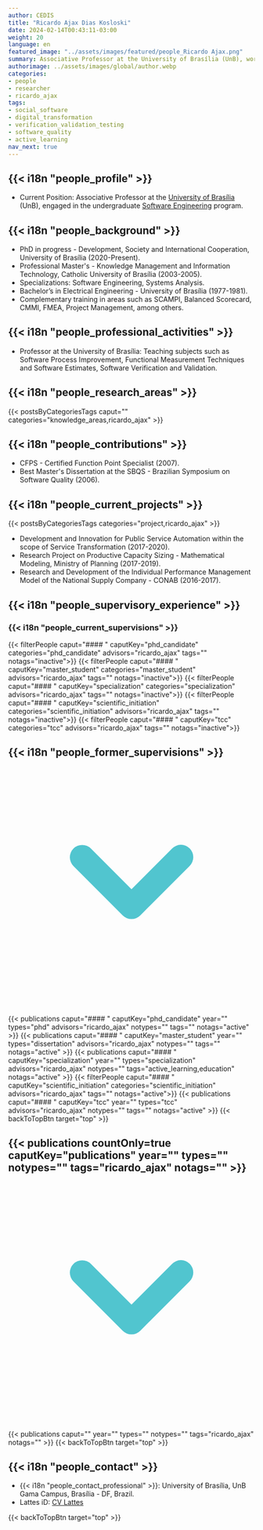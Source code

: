 ```yaml
---
author: CEDIS
title: "Ricardo Ajax Dias Kosloski"
date: 2024-02-14T00:43:11-03:00
weight: 20
language: en
featured_image: "../assets/images/featured/people_Ricardo Ajax.png"
summary: Associative Professor at the University of Brasília (UnB), working in the undergraduate Software Engineering program.
authorimage: ../assets/images/global/author.webp
categories:
- people
- researcher
- ricardo_ajax
tags: 
- social_software
- digital_transformation
- verification_validation_testing
- software_quality
- active_learning
nav_next: true
---
```

<div id="top"></div>

## {{< i18n "people_profile" >}}
- Current Position: Associative Professor at the [University of Brasília](https://www.unb.br/) (UnB), engaged in the undergraduate [Software Engineering](http://software.unb.br/) program.

## {{< i18n "people_background" >}}
- PhD in progress - Development, Society and International Cooperation, University of Brasília (2020-Present).
- Professional Master's - Knowledge Management and Information Technology, Catholic University of Brasília (2003-2005).
- Specializations: Software Engineering, Systems Analysis.
- Bachelor’s in Electrical Engineering - University of Brasília (1977-1981).
- Complementary training in areas such as SCAMPI, Balanced Scorecard, CMMI, FMEA, Project Management, among others.

## {{< i18n "people_professional_activities" >}}
- Professor at the University of Brasília: Teaching subjects such as Software Process Improvement, Functional Measurement Techniques and Software Estimates, Software Verification and Validation.

## {{< i18n "people_research_areas" >}}
{{< postsByCategoriesTags caput="" categories="knowledge_areas,ricardo_ajax" >}}

## {{< i18n "people_contributions" >}}
- CFPS - Certified Function Point Specialist (2007).
- Best Master's Dissertation at the SBQS - Brazilian Symposium on Software Quality (2006).

## {{< i18n "people_current_projects" >}}
{{< postsByCategoriesTags categories="project,ricardo_ajax" >}}
- Development and Innovation for Public Service Automation within the scope of Service Transformation (2017-2020).
- Research Project on Productive Capacity Sizing - Mathematical Modeling, Ministry of Planning (2017-2019).
- Research and Development of the Individual Performance Management Model of the National Supply Company - CONAB (2016-2017).

## {{< i18n "people_supervisory_experience" >}}
### {{< i18n "people_current_supervisions" >}}
{{< filterPeople caput="#### " caputKey="phd_candidate" categories="phd_candidate" advisors="ricardo_ajax" tags="" notags="inactive">}}
{{< filterPeople caput="#### " caputKey="master_student" categories="master_student" advisors="ricardo_ajax" tags="" notags="inactive">}}
{{< filterPeople caput="#### " caputKey="specialization" categories="specialization" advisors="ricardo_ajax" tags="" notags="inactive">}}
{{< filterPeople caput="#### " caputKey="scientific_initiation" categories="scientific_initiation" advisors="ricardo_ajax" tags="" notags="inactive">}}
{{< filterPeople caput="#### " caputKey="tcc" categories="tcc" advisors="ricardo_ajax" tags="" notags="inactive">}}
<div id="previous-collaborators" x-data="{ showPrevious: false }">
    <h2 id="former-collaborators-title" @click="showPrevious = !showPrevious" class="text-xl font-bold mb-2 cursor-pointer flex items-center text-primary-900">
      {{< i18n "people_former_supervisions" >}}
      <svg :class="{'rotate-0': !showPrevious, 'rotate-180': showPrevious}" class="ml-2 h-5 w-5 transform transition-transform duration-200" xmlns="http://www.w3.org/2000/svg" viewBox="0 0 20 20" fill="#51C5CF"><path fill-rule="evenodd" d="M5.293 7.293a1 1 0 011.414 0L10 10.586l3.293-3.293a1 1 0 111.414 1.414l-4 4a1 1 0 01-1.414 0l-4-4a1 1 0 010-1.414z" clip-rule="evenodd" /></svg>
    </h2>
    <div x-show="showPrevious" x-cloak>
    {{< publications caput="#### " caputKey="phd_candidate"  year="" types="phd" advisors="ricardo_ajax" notypes="" tags="" notags="active" >}}
    {{< publications caput="#### " caputKey="master_student" year="" types="dissertation" advisors="ricardo_ajax" notypes="" tags="" notags="active" >}}
    {{< publications caput="#### " caputKey="specialization" year="" types="specialization" advisors="ricardo_ajax" notypes="" tags="active_learning,education" notags="active" >}}
    {{< filterPeople caput="#### " caputKey="scientific_initiation" categories="scientific_initiation" advisors="ricardo_ajax" tags="" notags="active">}}
    {{< publications caput="#### " caputKey="tcc" year="" types="tcc" advisors="ricardo_ajax" notypes="" tags="" notags="active" >}}
    {{< backToTopBtn target="top" >}}
    </div>
  </div>

<div id="npublications-section" x-data="{ showPublications: false }">
    <h2 id="npublications-title" @click="showPublications = !showPublications" class="text-xl font-bold mb-2 cursor-pointer flex items-center text-primary-900">
      {{< publications countOnly=true caputKey="publications" year="" types="" notypes="" tags="ricardo_ajax" notags="" >}}
      <svg :class="{'rotate-0': !showPublications, 'rotate-180': showPublications}" class="ml-2 h-5 w-5 transform transition-transform duration-200" xmlns="http://www.w3.org/2000/svg" viewBox="0 0 20 20" fill="#51C5CF"><path fill-rule="evenodd" d="M5.293 7.293a1 1 0 011.414 0L10 10.586l3.293-3.293a1 1 0 111.414 1.414l-4 4a1 1 0 01-1.414 0l-4-4a1 1 0 010-1.414z" clip-rule="evenodd" /></svg>
    </h2>
    <div x-show="showPublications" x-cloak>
      {{< publications caput="" year="" types="" notypes="" tags="ricardo_ajax" notags="" >}}
      {{< backToTopBtn target="top" >}}
    </div>
</div>

## {{< i18n "people_contact" >}}
- {{< i18n "people_contact_professional" >}}: University of Brasília, UnB Gama Campus, Brasília - DF, Brazil.
- Lattes iD: [CV Lattes](http://lattes.cnpq.br/8309011123228244)

{{< backToTopBtn target="top" >}}